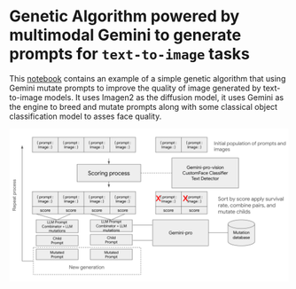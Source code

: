 # Genetic Algorithm powered by multimodal Gemini to generate prompts for `text-to-image` tasks

This [notebook](gen_alg_image.ipynb) contains an example of a simple genetic algorithm that using Gemini mutate prompts to improve the quality of image generated by text-to-image models.
It uses Imagen2 as the diffusion model, it uses Gemini as the engine to breed and mutate prompts along with some classical object classification model to asses face quality.

![genetic](assets/genetic.png)

